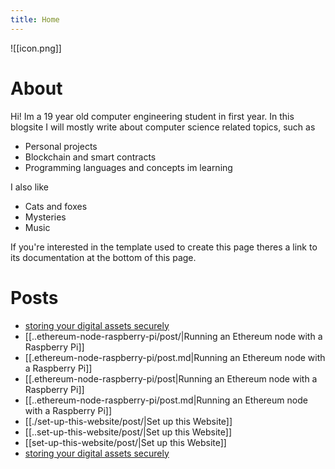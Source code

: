 ```yaml
---
title: Home
---
```

![[icon.png]]
# About

Hi! Im a 19 year old computer engineering student in first year. In this blogsite I will mostly write about computer science related topics, such as
- Personal projects
- Blockchain and smart contracts
- Programming languages and concepts im learning

I also like
- Cats and foxes
- Mysteries
- Music

If you're interested in the template used to create this page theres a link to its documentation at the bottom of this page.

# Posts
- [storing your digital assets securely](storing-digital-assets-securely/post.md)
- [[..ethereum-node-raspberry-pi/post/|Running an Ethereum node with a Raspberry Pi]]
- [[.ethereum-node-raspberry-pi/post.md|Running an Ethereum node with a Raspberry Pi]]
- [[.ethereum-node-raspberry-pi/post|Running an Ethereum node with a Raspberry Pi]]
- [[..ethereum-node-raspberry-pi/post.md|Running an Ethereum node with a Raspberry Pi]]
- [[./set-up-this-website/post/|Set up this Website]]
- [[..set-up-this-website/post/|Set up this Website]]
- [[set-up-this-website/post/|Set up this Website]]
- [storing your digital assets securely](storing-digital-assets-securely/post.md)
